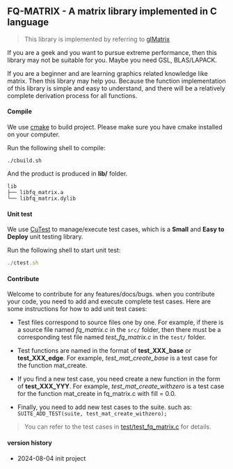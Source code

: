 ## **FQ-MATRIX** - A matrix library implemented in C language

> This library is implemented by referring to [glMatrix](https://glmatrix.net/docs/index.html)

If you are a geek and you want to pursue extreme performance, then this library may not be suitable for you. Maybe you need GSL, BLAS/LAPACK.

If you are a beginner and are learning graphics related knowledge like matrix. Then this library may help you. Because the function implementation of this library is simple and easy to understand, and there will be a relatively complete derivation process for all functions.

#### Compile

We use [cmake](https://cmake.org/) to build project. Please make sure you have cmake installed on your computer.

Run the following shell to compile:

```
./cbuild.sh
```

And the product is produced in **lib/** folder.

```
lib
├── libfq_matrix.a
└── libfq_matrix.dylib
```

#### Unit test

We use [CuTest](https://cutest.sourceforge.net/) to manage/execute test cases, which is a **Small** and **Easy to Deploy** unit testing library.

Run the following shell to start unit test:

```javascript
./ctest.sh
```

#### Contribute

Welcome to contribute for any features/docs/bugs. when you contribute your code, you need to add and execute complete test cases.
Here are some instructions for how to add unit test cases:

- Test files correspond to source files one by one. For example, if there is a source file named _fq_matrix.c_ in the `src/` folder, then there must be a corresponding test file named _test_fq_matrix.c_ in the `test/` folder.

- Test functions are named in the format of **test_XXX_base** or **test_XXX_edge**. For example, _test_mat_create_base_ is a test case for the function mat_create.

- If you find a new test case, you need create a new function in the form of **test_XXX_YYY**. For example, _test_mat_create_withzero_ is a test case for the function mat_create in fq_matrix.c with fill = 0.0.

- Finally, you need to add new test cases to the suite. such as:
  `SUITE_ADD_TEST(suite, test_mat_create_withzero);`

> You can refer to the test cases in [test/test_fq_matrix.c](./test/test_fq_matrix.c) for details.

#### version history

- 2024-08-04 init project
